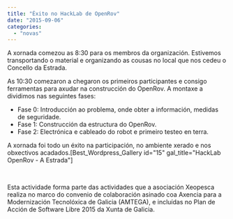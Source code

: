 ```yaml
---
title: "Éxito no HackLab de OpenRov"
date: "2015-09-06"
categories: 
  - "novas"
---
```


A xornada comezou as 8:30 para os membros da organización. Estivemos transportando o material e organizando as cousas no local que nos cedeu o Concello da Estrada.

As 10:30 comezaron a chegaron os primeiros participantes e consigo ferramentas para axudar na construcción do OpenRov. A montaxe a dividimos nas seguintes fases:

- Fase 0: Introducción ao problema, onde obter a información, medidas de seguridade.
- Fase 1: Construcción da estructura do OpenRov.
- Fase 2: Electrónica e cableado do robot e primeiro testeo en terra.

A xornada foi todo un éxito na participación, no ambiente xerado e nos obxectivos acadados.\[Best\_Wordpress\_Gallery id="15" gal\_title="HackLab OpenRov - A Estrada"\]

 

Esta actividade forma parte das actividades que a asociación Xeopesca realiza no marco do convenio de colaboración asinado coa Axencia para a Modernización Tecnolóxica de Galicia (AMTEGA), e incluídas no Plan de Acción de Software Libre 2015 da Xunta de Galicia.
